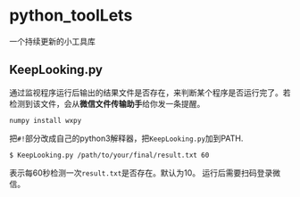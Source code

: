 # python_toolLets
一个持续更新的小工具库
## KeepLooking.py
通过监视程序运行后输出的结果文件是否存在，来判断某个程序是否运行完了。若检测到该文件，会从**微信文件传输助手**给你发一条提醒。

```
numpy install wxpy
```
把`#!`部分改成自己的python3解释器，把`KeepLooking.py`加到PATH.
```
$ KeepLooking.py /path/to/your/final/result.txt 60
```
表示每60秒检测一次`result.txt`是否存在。默认为10。
运行后需要扫码登录微信。
